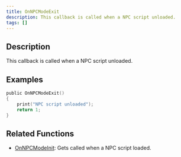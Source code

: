 ```yaml
---
title: OnNPCModeExit
description: This callback is called when a NPC script unloaded.
tags: []
---
```


<VersionWarn name='callback' version='SA-MP 0.3a' />

## Description

This callback is called when a NPC script unloaded.


## Examples

```c
public OnNPCModeExit()
{
    print("NPC script unloaded");
    return 1;
}
```

## Related Functions

- [OnNPCModeInit](../callbacks/OnNPCModeInit): Gets called when a NPC script loaded.

